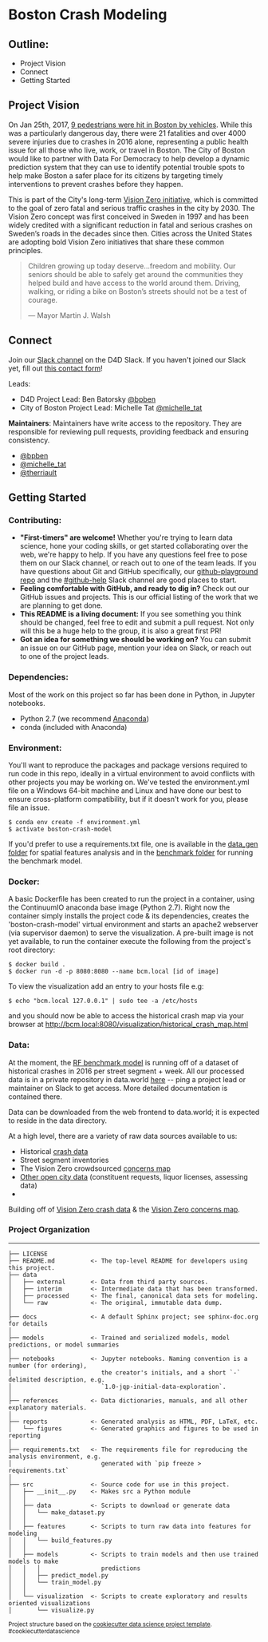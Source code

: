 Boston Crash Modeling
===================

Outline:
-----------------------
 - Project Vision
 - Connect
 - Getting Started


Project Vision
-----------------------
On Jan 25th, 2017, [9 pedestrians were hit in Boston by vehicles](http://www.bostonherald.com/news/local_coverage/2017/01/battle_for_safer_streets_nine_pedestrians_hit_in_boston_in_1_day). While this was a particularly dangerous day, there were 21 fatalities and over 4000 severe injuries due to crashes in 2016 alone, representing a public health issue for all those who live, work, or travel in Boston. The City of Boston would like to partner with Data For Democracy to help develop a dynamic prediction system that they can use to identify potential trouble spots to help make Boston a safer place for its citizens by targeting timely interventions to prevent crashes before they happen.

This is part of the City's long-term [Vision Zero initiative](http://www.visionzeroboston.org/), which is committed to the goal of zero fatal and serious traffic crashes in the city by 2030. The Vision Zero concept was first conceived in Sweden in 1997 and has been widely credited with a significant reduction in fatal and serious crashes on Sweden’s roads in the decades since then. Cities across the United States are adopting bold Vision Zero initiatives that share these common principles.

> Children growing up today deserve...freedom and mobility. Our seniors should be able to safely get around the communities they helped build and have access to the world around them. Driving, walking, or riding a bike on Boston’s streets should not be a test of courage.
>
> — Mayor Martin J. Walsh


Connect
-----------------------
Join our [Slack channel](https://datafordemocracy.slack.com/messages/p-boston-crash-model) on the D4D Slack. If you haven't joined our Slack yet, fill out [this contact form](http://datafordemocracy.org/contact.html)!

Leads:
 - D4D Project Lead: Ben Batorsky [@bpben](https://datafordemocracy.slack.com/messages/@bpben)
 - City of Boston Project Lead: Michelle Tat [@michelle_tat](https://datafordemocracy.slack.com/messages/@michelle_tat)

**Maintainers**: Maintainers have write access to the repository. They are responsible for reviewing pull requests, providing feedback and ensuring consistency.
 - [@bpben](https://datafordemocracy.slack.com/messages/@bpben)
 - [@michelle_tat](https://datafordemocracy.slack.com/messages/@michelle_tat)
 - [@therriault](https://datafordemocracy.slack.com/messages/@therriault)


Getting Started
-----------------------
### Contributing:
- **"First-timers" are welcome!** Whether you're trying to learn data science, hone your coding skills, or get started collaborating over the web, we're happy to help. If you have any questions feel free to pose them on our Slack channel, or reach out to one of the team leads. If you have questions about Git and GitHub specifically, our [github-playground repo](https://github.com/Data4Democracy/github-playground) and the [#github-help](https://datafordemocracy.slack.com/messages/github-help) Slack channel are good places to start.
- **Feeling comfortable with GitHub, and ready to dig in?** Check out our GitHub issues and projects. This is our official listing of the work that we are planning to get done.
- **This README is a living document:** If you see something you think should be changed, feel free to edit and submit a pull request. Not only will this be a huge help to the group, it is also a great first PR!
- **Got an idea for something we should be working on?** You can submit an issue on our GitHub page, mention your idea on Slack, or reach out to one of the project leads.

### Dependencies:
Most of the work on this project so far has been done in Python, in Jupyter notebooks.
- Python 2.7 (we recommend [Anaconda](https://www.continuum.io/downloads))
- conda (included with Anaconda)

### Environment:
You'll want to reproduce the packages and package versions required to run code in this repo, ideally in a virtual environment to avoid conflicts with other projects you may be working on. We've tested the environment.yml file on a Windows 64-bit machine and Linux and have done our best to ensure cross-platform compatibility, but if it doesn't work for you, please file an issue.

    $ conda env create -f environment.yml
    $ activate boston-crash-model

If you'd prefer to use a requirements.txt file, one is available in the [data_gen folder](https://github.com/Data4Democracy/boston-crash-modeling/tree/master/notebooks/data_generation) for spatial features analysis and in the [benchmark folder](https://github.com/Data4Democracy/boston-crash-modeling/tree/master/notebooks/benchmark) for running the benchmark model.

### Docker:
A basic Dockerfile has been created to run the project in a container, using the ContinuumIO anaconda base image (Python 2.7). Right now the container simply installs the project code & its dependencies, creates the 'boston-crash-model' virtual environment and starts an apache2 webserver (via supervisor daemon) to serve the visualization. A pre-built image is not yet available, to run the container execute the following from the project's root directory:

	$ docker build .
	$ docker run -d -p 8080:8080 --name bcm.local [id of image]

To view the visualization add an entry to your hosts file e.g:

	$ echo "bcm.local 127.0.0.1" | sudo tee -a /etc/hosts

and you should now be able to access the historical crash map via your browser at http://bcm.local:8080/visualization/historical_crash_map.html

### Data:

At the moment, the [RF benchmark model](https://github.com/Data4Democracy/boston-crash-modeling/blob/master/notebooks/benchmark/crash_predict_benchmark.ipynb) is running off of a dataset of historical crashes in 2016 per street segment + week. All our processed data is in a private repository in data.world [here](https://data.world/data4democracy/boston-crash-model) -- ping a project lead or maintainer on Slack to get access. More detailed documentation is contained there.

Data can be downloaded from the web frontend to data.world; it is expected to reside in the data directory.

At a high level, there are a variety of raw data sources available to us:
- Historical [crash data](http://app01.cityofboston.gov/VisionZero)
- Street segment inventories
- The Vision Zero crowdsourced [concerns map](http://app01.cityofboston.gov/VZSafety)
- [Other open city data](https://data.boston.gov/) (constituent requests, liquor licenses, assessing data)
-

Building off of [Vision Zero crash data](http://app01.cityofboston.gov/VisionZero) & the [Vision Zero concerns map](http://app01.cityofboston.gov/VZSafety).

### Project Organization
------------

    ├── LICENSE
    ├── README.md          <- The top-level README for developers using this project.
    ├── data
    │   ├── external       <- Data from third party sources.
    │   ├── interim        <- Intermediate data that has been transformed.
    │   ├── processed      <- The final, canonical data sets for modeling.
    │   └── raw            <- The original, immutable data dump.
    │
    ├── docs               <- A default Sphinx project; see sphinx-doc.org for details
    │
    ├── models             <- Trained and serialized models, model predictions, or model summaries
    │
    ├── notebooks          <- Jupyter notebooks. Naming convention is a number (for ordering),
    │                         the creator's initials, and a short `-` delimited description, e.g.
    │                         `1.0-jqp-initial-data-exploration`.
    │
    ├── references         <- Data dictionaries, manuals, and all other explanatory materials.
    │
    ├── reports            <- Generated analysis as HTML, PDF, LaTeX, etc.
    │   └── figures        <- Generated graphics and figures to be used in reporting
    │
    ├── requirements.txt   <- The requirements file for reproducing the analysis environment, e.g.
    │                         generated with `pip freeze > requirements.txt`
    │
    ├── src                <- Source code for use in this project.
    │   ├── __init__.py    <- Makes src a Python module
    │   │
    │   ├── data           <- Scripts to download or generate data
    │   │   └── make_dataset.py
    │   │
    │   ├── features       <- Scripts to turn raw data into features for modeling
    │   │   └── build_features.py
    │   │
    │   ├── models         <- Scripts to train models and then use trained models to make
    │   │   │                 predictions
    │   │   ├── predict_model.py
    │   │   └── train_model.py
    │   │
    │   └── visualization  <- Scripts to create exploratory and results oriented visualizations
    │       └── visualize.py


<p><small>Project structure based on the <a target="_blank" href="https://drivendata.github.io/cookiecutter-data-science/">cookiecutter data science project template</a>. #cookiecutterdatascience</small></p>
